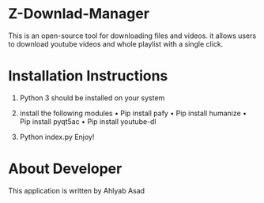 # Z-Downlad-Manager
This is an open-source tool for downloading files and videos. it allows users to download youtube videos and whole playlist with a single click.

# Installation Instructions
1. Python 3 should be installed on your system
2. install the following modules
 •  Pip install pafy
 •	Pip install humanize
 •	Pip install pyqt5ac
 •	Pip install youtube-dl
  
3. Python index.py
Enjoy!

# About Developer
This application is written by Ahlyab Asad

